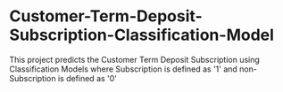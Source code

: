 # Customer-Term-Deposit-Subscription-Classification-Model
This project predicts the Customer Term Deposit Subscription using Classification Models where Subscription is defined as '1' and non-Subscription is defined as '0'
